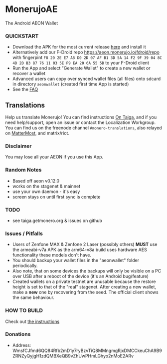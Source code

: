 # MonerujoAE
The Android AEON Wallet

### QUICKSTART
- Download the APK for the most current release [here](https://github.com/monerujo-io/aeonwallet/releases) and install it
- Alternatively add our F-Droid repo https://aeon.monerujo.io/fdroid/repo with fingerpint ```F8 20 2E E7 A8 D0 2D 07 AF B1 3D 5A 14 F2 9F 39 04 8C 4D 2D B3 87 76 11 03 5E F9 EA 20 6A 55 5D``` to your F-Droid client
- Run the App and select "Generate Wallet" to create a new wallet or recover a wallet
- Advanced users can copy over synced wallet files (all files) onto sdcard in directory ```aeonwallet``` (created first time App is started)
- See the [FAQ](doc/FAQ.md)

## Translations
Help us translate Monerujo! You can find instructions [On Taiga](https://taiga.getmonero.org/project/erciccione-monero-localization/wiki/monerujo), and if you need help/support, open an issue or contact the Localization Workgroup. You can find us on the freenode channel `#monero-translations`, also relayed on [MatterMost](https://mattermost.getmonero.org/monero/channels/monero-translations), and matrix/riot.

### Disclaimer
You may lose all your AEON if you use this App.

### Random Notes
- Based off aeon v0.12.0
- works on the stagenet & mainnet
- use your own daemon - it's easy
- screen stays on until first sync is complete

### TODO
- see taiga.getmonero.org & issues on github

### Issues / Pitfalls
- Users of Zenfone MAX & Zenfone 2 Laser (possibly others) **MUST** use the armeabi-v7a APK as the arm64-v8a build uses hardware AES
functionality these models don't have.
- You should backup your wallet files in the "aeonwallet" folder periodically.
- Also note, that on some devices the backups will only be visible on a PC over USB after a reboot of the device (it's an Android bug/feature)
- Created wallets on a private testnet are unusable because the restore height is set to that
of the "real" stagenet.  After creating a new wallet, make a **new** one by recovering from the seed.
The official client shows the same behaviour.

### HOW TO BUILD
Check out [the instructions](doc/BUILDING-external-libs.md)

### Donations
- Address: WmsfCJfmd6QQ84Rfb2mD1y7ryBzvTiQ8MMngmgRjxDMCCkeuChA9B9ZRNZyQyjgH1zdQMBXeQB9vZhUwPHmLGhyo2nMoE2ARv
